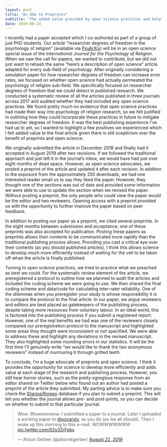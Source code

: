 ```yaml
---
layout: post
title: "An Ode to Preprints"
subtitle: "The added value provided by open science practices and helpful reviewers"
date: 2019-09-24
---
```


I recently had a paper accepted which I co-authored as part of a group of just PhD students. Our article “researcher degrees of freedom in the psychology of religion” (available via [PsyArXiv](https://psyarxiv.com/tx5gd/)) will be in an open science special issue of the *International Journal for the Psychology of Religion*. When we saw the call for papers, we wanted to contribute, but we did not just want to rehash the same “here’s a description of open science” article adapted for every sub-field of psychology. After originally considering a simulation paper for how researcher degrees of freedom can increase error rates, we focused on whether open science had actually permeated the psychology of religion sub-field. We specifically focused on researcher degrees of freedom that we could detect in published research. We conducted a systematic review of all the articles published in three journals across 2017 and audited whether they had included any open science practices. We found pretty much no evidence that open science practices had made their way into psychology of religion research, so we felt justified in outlining how they could incorporate these practices in future to mitigate researcher degrees of freedom. It was the best publishing experience I’ve had up to yet, so I wanted to highlight a few positives we experienced which I felt added value to the final article given there is still scepticism over the benefit of preprints and open science. 

We originally submitted the article in December 2018 and finally had it accepted in August 2019 after two revisions. If we followed the traditional approach and just left it in the journal’s inbox, we would have had just over eight months of dead space. However, as open science advocates, we posted a preprint of the article and updated it after each revision. In addition to the exposure from the approximately 250 downloads, we had one interested reader email us to say they liked the paper. However, they thought one of the sections was out of date and provided some information we were able to use to update the section when we revised the paper. Without posting a preprint, the only people who could view the paper would be the editor and two reviewers. Opening access with a preprint provided us with the opportunity to further improve the paper based on peer feedback. 

In addition to posting our paper as a preprint, we cited several preprints. In the eight months between submission and acceptance, one of these preprints was also accepted for publication. Posting these papers as preprints allows their contents to be communicated more rapidly than the traditional publishing process allows. Providing you cast a critical eye over their contents (as you should published articles), I think this allows science to develop much more efficiently instead of waiting for the veil to be taken off when the article is finally published.

Turning to open science practices, we tried to practice what we preached as best we could. For the systematic review element of the article, we preregistered a protocol to outline how we planned to audit the articles and included the coding scheme we were going to use. We then shared the final coding scheme and data/code for calculating inter-rater reliability. One of the dilemmas when you preregister your study is whose responsibility it is to compare the protocol to the final article. In our paper, we argue reviewers and editors are best placed as gatekeepers of the publishing process, despite taking more resources from voluntary labour. In an ideal world, this is factored into the publishing process if you submit a registered report. However, one of the real benefits we had was one of the reviewers closely compared our preregistration protocol to the manuscript and highlighted some areas they thought were inconsistent or not specified. We were able to address these and highlight any deviations in the revised manuscript. They also highlighted some rounding errors in our statistics. It will be the first time I’ll genuinely write “we would like to thank the two anonymous reviewers” instead of murmuring it through gritted teeth.   

To conclude, I’m a huge advocate of preprints and open science. I think it provides the opportunity for science to develop more efficiently and adds value at each stage of the research and publishing process. However, you still hear horror stories, such as the pretty egregious response from an editor shared on Twitter below who found out an author had posted a preprint of the article they submitted. My parting advice is to make sure you check the [Sherpa/Romeo](http://sherpa.ac.uk/romeo/index.php) database if you plan to submit a preprint. This will tell you whether the journal allows pre- and post-prints, so you can decide on whether to submit to that particular journal.  

<blockquote class="twitter-tweet"><p lang="en" dir="ltr">Wow. Wowwowwow. I submitted a paper to a journal. Later I uploaded a working paper to <a href="https://twitter.com/socarxiv?ref_src=twsrc%5Etfw">@socarxiv</a>, as you do (as we all should). Then I woke up this morning to this e-mail. WOWWWWWWW <a href="https://t.co/02s3ZrFpbs">pic.twitter.com/02s3ZrFpbs</a></p>&mdash; Alison Gerber (@alisonkgerber) <a href="https://twitter.com/alisonkgerber/status/1164402584771338240?ref_src=twsrc%5Etfw">August 22, 2019</a></blockquote>
